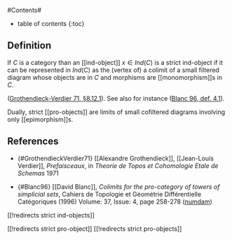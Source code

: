 
#Contents#
* table of contents
{:toc}

## Definition

If $C$ is a category than an [[ind-object]] $x\in Ind(C)$ is a strict ind-object if it can be represented in $Ind(C)$ as the (vertex of) a colimit of a small filtered diagram whose objects are in $C$ and morphisms are [[monomorphism]]s in $C$.

([Grothendieck-Verdier 71, §8.12.1](#GrothendieckVerdier71)). See also for instance ([Blanc 96, def. 4.1](#Blanc96)).

Dually, strict [[pro-objects]] are limits of small cofiltered diagrams involving only [[epimorphism]]s.

## References

* {#GrothendieckVerdier71} [[Alexandre Grothendieck]], [[Jean-Louis Verdier]], _Prefaisceaux_, in _Theorie de Topos et Cohomologie Etale de Schemas_ 1971

* {#Blanc96} [[David Blanc]], _Colimits for the pro-category of towers of simplicial sets_, Cahiers de Topologie et Géométrie Différentielle Catégoriques (1996) Volume: 37, Issue: 4, page 258-278 ([numdam](http://www.numdam.org/item?id=CTGDC_1996__37_4_258_0))

[[!redirects strict ind-objects]]

[[!redirects strict pro-object]]
[[!redirects strict pro-objects]]